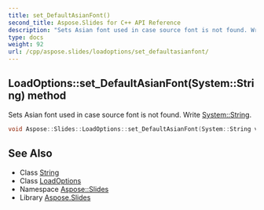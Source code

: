 ```yaml
---
title: set_DefaultAsianFont()
second_title: Aspose.Slides for C++ API Reference
description: "Sets Asian font used in case source font is not found. Write System::String."
type: docs
weight: 92
url: /cpp/aspose.slides/loadoptions/set_defaultasianfont/
---
```

## LoadOptions::set_DefaultAsianFont(System::String) method


Sets Asian font used in case source font is not found. Write [System::String](../../../system/string/).

```cpp
void Aspose::Slides::LoadOptions::set_DefaultAsianFont(System::String value) override
```

## See Also

* Class [String](../../system/string/)
* Class [LoadOptions](./)
* Namespace [Aspose::Slides](../)
* Library [Aspose.Slides](../../)